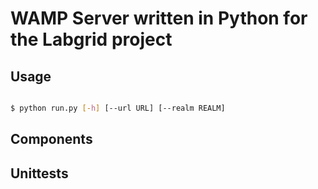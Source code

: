# WAMP Server written in Python for the Labgrid project

## Usage

```sh

$ python run.py [-h] [--url URL] [--realm REALM]


```

## Components

## Unittests
